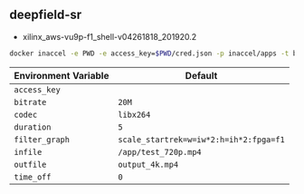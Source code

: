 ## deepfield-sr

- xilinx_aws-vu9p-f1_shell-v04261818_201920.2

```sh
docker inaccel -e PWD -e access_key=$PWD/cred.json -p inaccel/apps -t bluedot run deepfield-sr --
```

| Environment Variable | Default                                |
| -------------------- | -------------------------------------- |
| `access_key`         |                                        |
| `bitrate`            | `20M`                                  |
| `codec`              | `libx264`                              |
| `duration`           | `5`                                    |
| `filter_graph`       | `scale_startrek=w=iw*2:h=ih*2:fpga=f1` |
| `infile`             | `/app/test_720p.mp4`                   |
| `outfile`            | `output_4k.mp4`                        |
| `time_off`           | `0`                                    |
